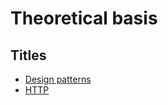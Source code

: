 # Theoretical basis

## Titles
* [Design patterns](https://github.com/purumvisum/interview/blob/master/theoretical-basis/patterns.md)
* [HTTP](https://github.com/purumvisum/interview/blob/master/theoretical-basis/http.md)
